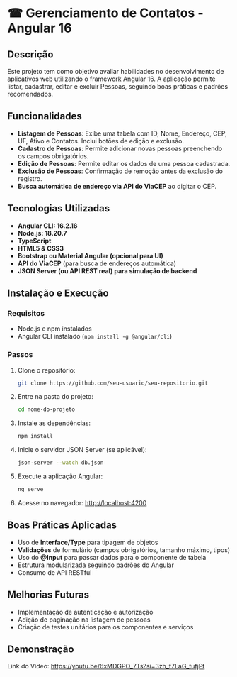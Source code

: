 # ☎ Gerenciamento de Contatos - Angular 16

## Descrição
Este projeto tem como objetivo avaliar habilidades no desenvolvimento de aplicativos web utilizando o framework Angular 16. A aplicação permite listar, cadastrar, editar e excluir Pessoas, seguindo boas práticas e padrões recomendados.

## Funcionalidades
- **Listagem de Pessoas**: Exibe uma tabela com ID, Nome, Endereço, CEP, UF, Ativo e Contatos. Inclui botões de edição e exclusão.
- **Cadastro de Pessoas**: Permite adicionar novas pessoas preenchendo os campos obrigatórios.
- **Edição de Pessoas**: Permite editar os dados de uma pessoa cadastrada.
- **Exclusão de Pessoas**: Confirmação de remoção antes da exclusão do registro.
- **Busca automática de endereço via API do ViaCEP** ao digitar o CEP.

## Tecnologias Utilizadas
- **Angular CLI: 16.2.16**
- **Node.js: 18.20.7**
- **TypeScript**
- **HTML5 & CSS3**
- **Bootstrap ou Material Angular (opcional para UI)**
- **API do ViaCEP** (para busca de endereços automática)
- **JSON Server (ou API REST real) para simulação de backend**

## Instalação e Execução
### Requisitos
- Node.js e npm instalados
- Angular CLI instalado (`npm install -g @angular/cli`)

### Passos
1. Clone o repositório:
   ```sh
   git clone https://github.com/seu-usuario/seu-repositorio.git
   ```
2. Entre na pasta do projeto:
   ```sh
   cd nome-do-projeto
   ```
3. Instale as dependências:
   ```sh
   npm install
   ```
4. Inicie o servidor JSON Server (se aplicável):
   ```sh
   json-server --watch db.json
   ```
5. Execute a aplicação Angular:
   ```sh
   ng serve
   ```
6. Acesse no navegador: [http://localhost:4200](http://localhost:4200)

## Boas Práticas Aplicadas
- Uso de **Interface/Type** para tipagem de objetos
- **Validações** de formulário (campos obrigatórios, tamanho máximo, tipos)
- Uso do **@Input** para passar dados para o componente de tabela
- Estrutura modularizada seguindo padrões do Angular
- Consumo de API RESTful

## Melhorias Futuras
- Implementação de autenticação e autorização
- Adição de paginação na listagem de pessoas
- Criação de testes unitários para os componentes e serviços

## Demonstração

Link do Vídeo: https://youtu.be/6xMDGPO_7Ts?si=3zh_f7LaG_tufjPt
